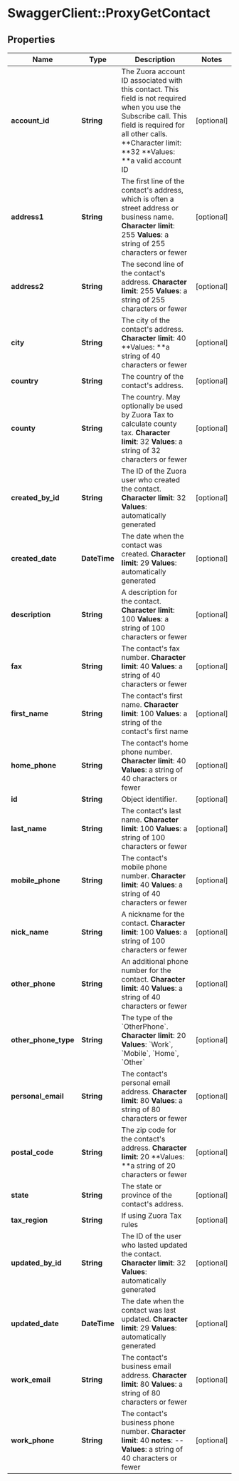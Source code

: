# SwaggerClient::ProxyGetContact

## Properties
Name | Type | Description | Notes
------------ | ------------- | ------------- | -------------
**account_id** | **String** |  The Zuora account ID associated with this contact. This field is not required when you use the Subscribe call. This field is required for all other calls. **Character limit: **32 **Values: **a valid account ID  | [optional] 
**address1** | **String** |  The first line of the contact&#39;s address, which is often a street address or business name. **Character limit**: 255 **Values**: a string of 255 characters or fewer  | [optional] 
**address2** | **String** |  The second line of the contact&#39;s address. **Character limit**: 255 **Values**: a string of 255 characters or fewer  | [optional] 
**city** | **String** |  The city of the contact&#39;s address. **Character limit**: 40 **Values: **a string of 40 characters or fewer  | [optional] 
**country** | **String** |  The country of the contact&#39;s address.  | [optional] 
**county** | **String** |  The country. May optionally be used by Zuora Tax to calculate county tax. **Character limit**: 32 **Values**: a string of 32 characters or fewer  | [optional] 
**created_by_id** | **String** | The ID of the Zuora user who created the contact. **Character limit**: 32 **Values**: automatically generated  | [optional] 
**created_date** | **DateTime** | The date when the contact was created. **Character limit**: 29 **Values**: automatically generated  | [optional] 
**description** | **String** |  A description for the contact. **Character limit**: 100 **Values**: a string of 100 characters or fewer  | [optional] 
**fax** | **String** |  The contact&#39;s fax number. **Character limit**: 40 **Values**: a string of 40 characters or fewer  | [optional] 
**first_name** | **String** |  The contact&#39;s first name. **Character limit**: 100 **Values**: a string of the contact&#39;s first name  | [optional] 
**home_phone** | **String** |  The contact&#39;s home phone number. **Character limit**: 40 **Values**: a string of 40 characters or fewer  | [optional] 
**id** | **String** | Object identifier. | [optional] 
**last_name** | **String** |  The contact&#39;s last name. **Character limit**: 100 **Values**: a string of 100 characters or fewer  | [optional] 
**mobile_phone** | **String** |  The contact&#39;s mobile phone number. **Character limit**: 40 **Values**: a string of 40 characters or fewer  | [optional] 
**nick_name** | **String** |  A nickname for the contact. **Character limit**: 100 **Values**: a string of 100 characters or fewer  | [optional] 
**other_phone** | **String** |  An additional phone number for the contact. **Character limit**: 40 **Values**: a string of 40 characters or fewer  | [optional] 
**other_phone_type** | **String** | The type of the &#x60;OtherPhone&#x60;. **Character limit**: 20 **Values**: &#x60;Work&#x60;, &#x60;Mobile&#x60;, &#x60;Home&#x60;, &#x60;Other&#x60;  | [optional] 
**personal_email** | **String** |  The contact&#39;s personal email address. **Character limit**: 80 **Values**: a string of 80 characters or fewer  | [optional] 
**postal_code** | **String** |  The zip code for the contact&#39;s address. **Character limit:** 20 **Values: **a string of 20 characters or fewer  | [optional] 
**state** | **String** |  The state or province of the contact&#39;s address.  | [optional] 
**tax_region** | **String** | If using Zuora Tax rules  | [optional] 
**updated_by_id** | **String** |  The ID of the user who lasted updated the contact. **Character limit**: 32 **Values**: automatically generated  | [optional] 
**updated_date** | **DateTime** |  The date when the contact was last updated. **Character limit**: 29 **Values**: automatically generated  | [optional] 
**work_email** | **String** |  The contact&#39;s business email address. **Character limit**: 80 **Values**: a string of 80 characters or fewer  | [optional] 
**work_phone** | **String** |  The contact&#39;s business phone number. **Character limit**: 40 **notes**: -- **Values**: a string of 40 characters or fewer  | [optional] 


